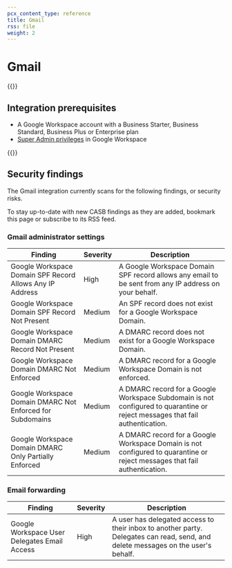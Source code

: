 ```yaml
---
pcx_content_type: reference
title: Gmail
rss: file
weight: 2
---
```


# Gmail

{{<render file="casb/_integration-description.md" withParameters="Gmail;;Google Workspace account">}}

## Integration prerequisites

- A Google Workspace account with a Business Starter, Business Standard, Business Plus or Enterprise plan
- [Super Admin privileges](https://support.google.com/a/answer/2405986) in Google Workspace

{{<render file="casb/_integration-perms.md" withParameters="Google Workspace;;google-workspace">}}

## Security findings

The Gmail integration currently scans for the following findings, or security risks.

To stay up-to-date with new CASB findings as they are added, bookmark this page or subscribe to its RSS feed.

### Gmail administrator settings

| Finding                                                   | Severity | Description                                                                                                                  |
| --------------------------------------------------------- | -------- | ---------------------------------------------------------------------------------------------------------------------------- |
| Google Workspace Domain SPF Record Allows Any IP Address  | High     | A Google Workspace Domain SPF record allows any email to be sent from any IP address on your behalf.                         |
| Google Workspace Domain SPF Record Not Present            | Medium   | An SPF record does not exist for a Google Workspace Domain.                                                                  |
| Google Workspace Domain DMARC Record Not Present          | Medium   | A DMARC record does not exist for a Google Workspace Domain.                                                                 |
| Google Workspace Domain DMARC Not Enforced                | Medium   | A DMARC record for a Google Workspace Domain is not enforced.                                                                |
| Google Workspace Domain DMARC Not Enforced for Subdomains | Medium   | A DMARC record for a Google Workspace Subdomain is not configured to quarantine or reject messages that fail authentication. |
| Google Workspace Domain DMARC Only Partially Enforced     | Medium   | A DMARC record for a Google Workspace Domain is not configured to quarantine or reject messages that fail authentication.    |

### Email forwarding

| Finding                                      | Severity | Description                                                                                                                      |
| -------------------------------------------- | -------- | -------------------------------------------------------------------------------------------------------------------------------- |
| Google Workspace User Delegates Email Access | High     | A user has delegated access to their inbox to another party. Delegates can read, send, and delete messages on the user's behalf. |
